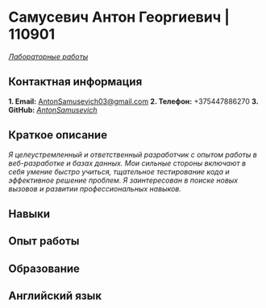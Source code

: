 # Самусевич Антон Георгиевич | 110901
*[Лабораторные работы](https://antonsamusevich.github.io/PIIS-EVT-labs.github.io/)*

## Контактная информация
**1. Email:** AntonSamusevich03@gmail.com
**2. Телефон:** +375447886270
**3. GitHub:** *[AntonSamusevich](https://github.com/AntonSamusevich)*

## Краткое описание
*Я целеустремленный и ответственный разработчик с опытом работы в веб-разработке и базах данных. Мои сильные стороны включают в себя умение быстро учиться, тщательное тестирование кода и эффективное решение проблем. Я заинтересован в поиске новых вызовов и развитии профессиональных навыков.*

## Навыки

## Опыт работы

## Образование

## Английский язык
